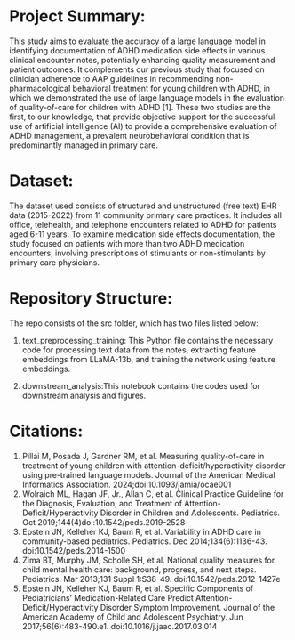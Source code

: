 # Project Summary:

This study aims to evaluate the accuracy of a large language model in identifying documentation of ADHD medication side effects in various clinical encounter notes, potentially enhancing quality measurement and patient outcomes. It complements our previous study that focused on clinician adherence to AAP guidelines in recommending non-pharmacological behavioral treatment for young children with ADHD, in which we demonstrated the use of large language models in the evaluation of quality-of-care for children with ADHD [1]. These two studies are the first, to our knowledge, that provide objective support for the successful use of artificial intelligence (AI) to provide a comprehensive evaluation of ADHD management, a prevalent neurobehavioral condition that is predominantly managed in primary care.

# Dataset:

The dataset used consists of structured and unstructured (free text) EHR data (2015-2022) from 11 community primary care practices. It includes all office, telehealth, and telephone encounters related to ADHD for patients aged 6-11 years. To examine medication side effects documentation, the study focused on patients with more than two ADHD medication encounters, involving prescriptions of stimulants or non-stimulants by primary care physicians.

# Repository Structure:

The repo consists of the src folder, which has two files listed below:

1. text_preprocessing_training: This Python file contains the necessary code for processing text data from the notes, extracting feature embeddings from LLaMA-13b, and training the network using feature embeddings.

2. downstream_analysis:This notebook contains the codes used for downstream analysis and figures.


# Citations:

 1. Pillai M, Posada J, Gardner RM, et al. Measuring quality-of-care in treatment of young children with attention-deficit/hyperactivity disorder using pre-trained language models. Journal of the American Medical Informatics Association. 2024;doi:10.1093/jamia/ocae001
 2. Wolraich ML, Hagan JF, Jr., Allan C, et al. Clinical Practice Guideline for the Diagnosis, Evaluation, and Treatment of Attention-Deficit/Hyperactivity Disorder in Children and Adolescents. Pediatrics. Oct 2019;144(4)doi:10.1542/peds.2019-2528
 3. Epstein JN, Kelleher KJ, Baum R, et al. Variability in ADHD care in community-based pediatrics. Pediatrics. Dec 2014;134(6):1136-43. doi:10.1542/peds.2014-1500
 4. Zima BT, Murphy JM, Scholle SH, et al. National quality measures for child mental health care: background, progress, and next steps. Pediatrics. Mar 2013;131 Suppl 1:S38-49. doi:10.1542/peds.2012-1427e
 5. Epstein JN, Kelleher KJ, Baum R, et al. Specific Components of Pediatricians’ Medication-Related Care Predict Attention-Deficit/Hyperactivity Disorder Symptom Improvement. Journal of the American Academy of Child and Adolescent Psychiatry. Jun 2017;56(6):483-490.e1. doi:10.1016/j.jaac.2017.03.014
